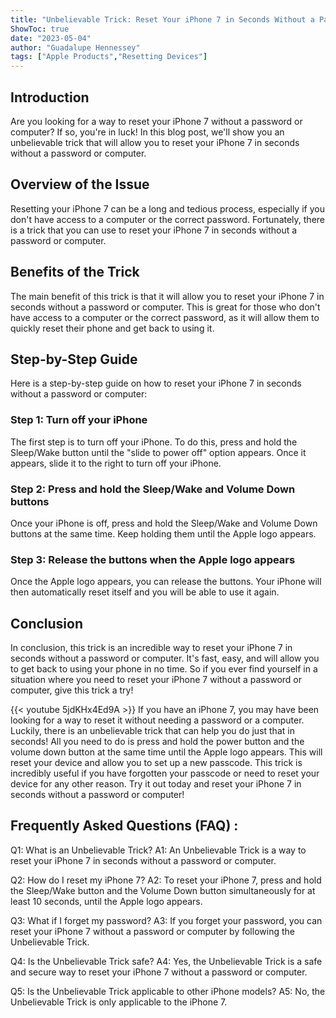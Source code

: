 ```yaml
---
title: "Unbelievable Trick: Reset Your iPhone 7 in Seconds Without a Password or Computer!"
ShowToc: true 
date: "2023-05-04"
author: "Guadalupe Hennessey" 
tags: ["Apple Products","Resetting Devices"]
---
```

## Introduction
Are you looking for a way to reset your iPhone 7 without a password or computer? If so, you're in luck! In this blog post, we'll show you an unbelievable trick that will allow you to reset your iPhone 7 in seconds without a password or computer.

## Overview of the Issue
Resetting your iPhone 7 can be a long and tedious process, especially if you don't have access to a computer or the correct password. Fortunately, there is a trick that you can use to reset your iPhone 7 in seconds without a password or computer.

## Benefits of the Trick
The main benefit of this trick is that it will allow you to reset your iPhone 7 in seconds without a password or computer. This is great for those who don't have access to a computer or the correct password, as it will allow them to quickly reset their phone and get back to using it.

## Step-by-Step Guide
Here is a step-by-step guide on how to reset your iPhone 7 in seconds without a password or computer:

### Step 1: Turn off your iPhone
The first step is to turn off your iPhone. To do this, press and hold the Sleep/Wake button until the "slide to power off" option appears. Once it appears, slide it to the right to turn off your iPhone.

### Step 2: Press and hold the Sleep/Wake and Volume Down buttons
Once your iPhone is off, press and hold the Sleep/Wake and Volume Down buttons at the same time. Keep holding them until the Apple logo appears.

### Step 3: Release the buttons when the Apple logo appears
Once the Apple logo appears, you can release the buttons. Your iPhone will then automatically reset itself and you will be able to use it again.

## Conclusion
In conclusion, this trick is an incredible way to reset your iPhone 7 in seconds without a password or computer. It's fast, easy, and will allow you to get back to using your phone in no time. So if you ever find yourself in a situation where you need to reset your iPhone 7 without a password or computer, give this trick a try!

{{< youtube 5jdKHx4Ed9A >}} 
If you have an iPhone 7, you may have been looking for a way to reset it without needing a password or a computer. Luckily, there is an unbelievable trick that can help you do just that in seconds! All you need to do is press and hold the power button and the volume down button at the same time until the Apple logo appears. This will reset your device and allow you to set up a new passcode. This trick is incredibly useful if you have forgotten your passcode or need to reset your device for any other reason. Try it out today and reset your iPhone 7 in seconds without a password or computer!

## Frequently Asked Questions (FAQ) :
Q1: What is an Unbelievable Trick?
A1: An Unbelievable Trick is a way to reset your iPhone 7 in seconds without a password or computer.

Q2: How do I reset my iPhone 7?
A2: To reset your iPhone 7, press and hold the Sleep/Wake button and the Volume Down button simultaneously for at least 10 seconds, until the Apple logo appears.

Q3: What if I forget my password?
A3: If you forget your password, you can reset your iPhone 7 without a password or computer by following the Unbelievable Trick.

Q4: Is the Unbelievable Trick safe?
A4: Yes, the Unbelievable Trick is a safe and secure way to reset your iPhone 7 without a password or computer.

Q5: Is the Unbelievable Trick applicable to other iPhone models?
A5: No, the Unbelievable Trick is only applicable to the iPhone 7.


